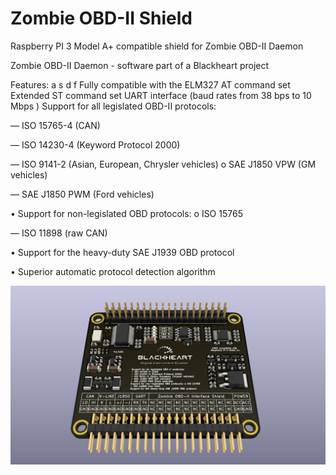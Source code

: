 # Zombie OBD-II Shield 
Raspberry PI 3 Model A+ compatible shield for Zombie OBD-II Daemon

Zombie OBD-II Daemon - software part of a Blackheart project

Features:
a
s
d
f
Fully compatible with the ELM327 AT command set
Extended ST command set
UART interface (baud rates from 38 bps to 10 Mbps )
Support for all legislated OBD-II protocols:

— ISO 15765-4 (CAN)

— ISO 14230-4 (Keyword Protocol 2000)

— ISO 9141-2 (Asian, European, Chrysler vehicles) o SAE J1850 VPW (GM vehicles)

— SAE J1850 PWM (Ford vehicles)

• Support for non-legislated OBD protocols: o ISO 15765

— ISO 11898 (raw CAN)

• Support for the heavy-duty SAE J1939 OBD protocol

• Superior automatic protocol detection algorithm


![preview 1](https://github.com/helimania/obd_2_shield/blob/master/obd.2.shield.3d.jpg)
